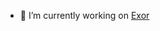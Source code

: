 - 🔭 I’m currently working on [Exor](https://discord.com/api/oauth2/authorize?client_id=959717778598793225&permissions=1559571655&scope=bot)
